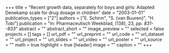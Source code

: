 +++
title = "Recent growth data, separately for boys and girls: Adapted Denekamp scale for drug dosage in children"
date = "2003-01-01"
publication_types = ["2"]
authors = ["E. Schirm", "S. {van Buuren}", "H. Tobi"]
publication = "In: Pharmaceutisch Weekblad, (138), 23, _pp. 831--833_"
abstract = ""
abstract_short = ""
image_preview = ""
selected = false
projects = []
tags = []
url_pdf = ""
url_preprint = ""
url_code = ""
url_dataset = ""
url_project = ""
url_slides = ""
url_video = ""
url_poster = ""
url_source = ""
math = true
highlight = true
[header]
image = ""
caption = ""
+++
